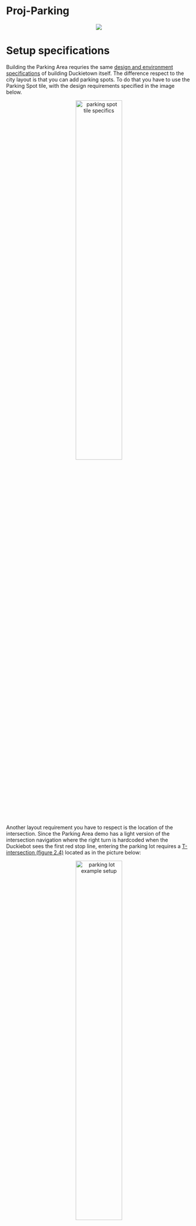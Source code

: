 
# Proj-Parking

<p align="center">
     <img src="media/parking-gift.gif" />
</p>


# Setup specifications

Building the Parking Area requries the same [design and environment specifications][duckietown_layout_specs] of building Duckietown itself.
The difference respect to the city layout is that you can add parking spots. To do that you have to use the Parking Spot tile, with the design requirements specified in the image below.

<p align="center">
     <img src="media/data-from-img-DT19_tile_parking-texture-annotation.png" width="50%" height="50%" alt="parking spot tile specifics"/>
</p>

<!--![parking spot tile specifics][spot_spec_tile] *figure 1*-->

Another layout requirement you have to respect is the location of the intersection. Since the Parking Area demo has a light version of the intersection navigation where the right turn is hardcoded when the Duckiebot sees the first red stop line, entering the parking lot requires a [T-intersection (figure 2.4)](duckietown_layout_specs) located as in the picture below:

<p align="center">
     <img src="media/data-from-img-DT19_map_parking-area-texture.png" width="50%" height="50%" alt="parking lot example setup"/>
</p>

<!--![parking lot example setup][lot_example] *figure 2*-->

To let the Duckiebot enter the parking lot, you have to edit the April Tag IDs in the [random_april_tag_turns_node.py](april_tag_file) according to the entering intersection in your Duckietown.

# How to run the demo

Running the Parking Area demo requires the same steps of building others Duckietown demos.

Before starting describing the precedure to run the demo, you have to check the following requirements:

* Be sure that dt-core, dt-car-interface, dt-duckiebot-interface, dt-ros-commons images are updated. If not pull them:

    `docker -H $BOTNAME.local pull duckietown/dt-core:daffy-arm32v7`

    `docker -H $BOTNAME .local pull duckietown/dt-car-interface:daffy-arm32v7`

    `docker -H $BOTNAME.local pull duckietown/dt-duckiebot-interface:daffy-arm32v7`

    `docker -H $BOTNAME.local pull duckietown/dt-ros-commons:daffy-arm32v7`

If all the images are updated you can start following the following steps:

1. Make sure all old containers from the images dt-duckiebot-interface, dt-car-interface, and dt-core are stopped. These containers can have different names, instead look at the image name from which they are run.    

2. Start all the drivers in dt-duckiebot-interface:

    `dts duckiebot demo --demo_name all_drivers --duckiebot_name $BOTNAME --package_name duckiebot_interface --image duckietown/dt-duckiebot-interface:daffy`
    
    and the glue nodes that handle the joystick mapping and the kinematics:

    `dts duckiebot demo --demo_name all --duckiebot_name $BOTNAME --package_name car_interface --image duckietown/dt-car-interface:daffy`

3. Be sure that the step 2 worked, then you can **build** the docker container as follows:
    `docker -H $BOTNAME.local build --no-cache -t proj-parking:BRANCH_NAME .`

4. After that if there where no errors, you can **run** the parking demo:

    `docker -H $BOTNAME.local run -it --rm -v /data:/data --privileged --network=host proj-parking:BRANCH_NAME`

5. Start the Joystic and press `a` to start the demo:

    `dts duckiebot keyboard_control $BOTNAME`


:warning: Make sure to change _`$BOTNAME`_ and _`$BRANCH_NAME`_ with your Duckiebot hostname and the branch you are in respectively.

# How to do a perfect parking

The parking demo starts with indefinite navigation. So when it starts the Duckiebot goes just around duckietown. To make it park you have to follow the 

1. Start the `rqt` with the following commands:

    `dts start_gui_tools $BOTNAME`

    then write `rqt` and press `Enter`.

2. Navigate to `Plugins>Topics>Message Publisher`.
3. Search for the Topic `/$BOTNAME/parking_on` and flag the data to **True**. In this way when the Duckiebot finds the intersection to entering the parking Area, it will recognize it and after crossing the intersection the *Finete State Machine* (FMS) will switch to `PARKING_LANE_FOLLOWING`.
4. After that the Duckiebot will park if there are free parking spots into the Parking lot. 

5. To let the Duckiebot exit, you have to switch to **True** the Topic `/$BOTNAME/parking/time_exiting_parking_spot`. The Duckiebot will switch on the LEDs and after at maximum 80 seconds the exiting maneuver will start.

6. After exiting the Parking Area the FSM will start indefinite navigation, and the Duckiebot will go back to Duckietown.


# Future improvements
There are many improvements that can be done, such as:

1. Using indefinite navigation, so that the parking lot is completely customizable and there is not the constraint on the intersection.
2. Backward entering to completely avoid crashes.

# Troubleshooting

Something went wrong during the demo? We can probably help you! These are the problems we had, if you don't find the answer to you problem, try to ask in [Duckietown Slack channel][duckietown_slack]. 

### Building and Running
1. If your Duckiebot does not yield satisfactory results in intersection navigation have a look to this guide [**Intersection troubleshooting**][intersection_trouble], there you can find how to tune the parameters to have goods turns.
2. In the case you have error regarding the LEDs Pattern or related to ROS, be sure you have updated the docker images as explained in the section **How to run the demo**.
3. If you cannot control your Duckiebot with the Joystic or the demo doesn't start after pressing `a`, be sure you are running the demos. To check it, go to portainer (http://BOTNAME.local:9000), the containers `demo_all` and `demo` have to appear there. If you cannot access to portainer have a look from docker running `docker -H $BOTNAME.local ps`.
### Parking maneuver
1. If the backward exit doesn't work properly, make the blue tape just 4-5 centimeters longer so that it can be seen by the Duckiebot when it is parked.

# Light Parking version

If you want to test just the Parking Area, you can use a light version of the project that is in the brach **v1-testable**. This version doesn't use indefinite navigation and the Duckiebot leaves the parking spot automatically after 5 seconds.

 The procedure to build and run the demo is the same illustrated in the section **How to run the demo**. The demo will start from the intersection located into the parking lot. 
 
 :warning: Be carefull, the Duckiebot will automatically exit the parking spot and go out the parking lot, if you want to reset the parking state to `ENTERING_PARKING_LOT`, you need to swith to **TRUE** the Topic `/$BOTNAME/parking/start_from`.



# Team

## Mentor
* Tomasz Zaluska
* Gioele Zardini

## Supervisor
* Jacopo Tani

## Students

* [Trevor Phillips](https://github.com/trevphil)

* [Linus Lingg](https://github.com/Linus1994)

* [Vincenzo Polizzi](https://github.com/viciopoli01)



[duckietown_layout_specs]:https://docs.duckietown.org/daffy/opmanual_duckietown/out/dt_ops_appearance_specifications.html "Duckietown design and environment specifications"

[spot_spec_tile]:media/data-from-img-DT19_tile_parking-texture-annotation.png#res
[spot_tile]:media/data-from-img-DT19_tile_parking-texture.png#res "Parking tile design specifications"

[lot_example]:media/data-from-img-DT19_map_parking-area-texture.png#res "Parking area layout example"

[april_tag_file]: ../packages/navigation/random_april_tag_turns_node.py

[duckietown_slack]: https://join.slack.com/t/duckietown/shared_invite/enQtNTU0Njk4NzU2NTY1LWM2YzdlNmJmOTg4MzAyODc2YTI3YTc5MzE2MThkZGUwYTFkZWQ4M2ZlZGU1YTZhYjg5YTgzNDkyMzI2ZjNhZWE

[intersection_trouble]: https://docs.duckietown.org/daffy/opmanual_duckiebot/out/trouble_unicorn_intersection.html
